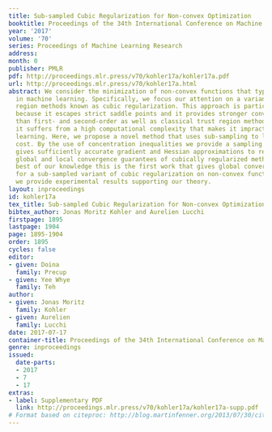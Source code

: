 ```yaml
---
title: Sub-sampled Cubic Regularization for Non-convex Optimization
booktitle: Proceedings of the 34th International Conference on Machine Learning
year: '2017'
volume: '70'
series: Proceedings of Machine Learning Research
address: 
month: 0
publisher: PMLR
pdf: http://proceedings.mlr.press/v70/kohler17a/kohler17a.pdf
url: http://proceedings.mlr.press/v70/kohler17a.html
abstract: We consider the minimization of non-convex functions that typically arise
  in machine learning. Specifically, we focus our attention on a variant of trust
  region methods known as cubic regularization. This approach is particularly attractive
  because it escapes strict saddle points and it provides stronger convergence guarantees
  than first- and second-order as well as classical trust region methods. However,
  it suffers from a high computational complexity that makes it impractical for large-scale
  learning. Here, we propose a novel method that uses sub-sampling to lower this computational
  cost. By the use of concentration inequalities we provide a sampling scheme that
  gives sufficiently accurate gradient and Hessian approximations to retain the strong
  global and local convergence guarantees of cubically regularized methods. To the
  best of our knowledge this is the first work that gives global convergence guarantees
  for a sub-sampled variant of cubic regularization on non-convex functions. Furthermore,
  we provide experimental results supporting our theory.
layout: inproceedings
id: kohler17a
tex_title: Sub-sampled Cubic Regularization for Non-convex Optimization
bibtex_author: Jonas Moritz Kohler and Aurelien Lucchi
firstpage: 1895
lastpage: 1904
page: 1895-1904
order: 1895
cycles: false
editor:
- given: Doina
  family: Precup
- given: Yee Whye
  family: Teh
author:
- given: Jonas Moritz
  family: Kohler
- given: Aurelien
  family: Lucchi
date: 2017-07-17
container-title: Proceedings of the 34th International Conference on Machine Learning
genre: inproceedings
issued:
  date-parts:
  - 2017
  - 7
  - 17
extras:
- label: Supplementary PDF
  link: http://proceedings.mlr.press/v70/kohler17a/kohler17a-supp.pdf
# Format based on citeproc: http://blog.martinfenner.org/2013/07/30/citeproc-yaml-for-bibliographies/
---
```

